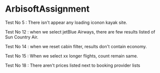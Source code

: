 # ArbisoftAssignment

Test No 5  : There isn't appear any loading iconon kayak site.

Test No 12 : when we select jetBlue Airways, there are few results listed of Sun Country Air.

Test No 14 : when we reset cabin filter, results don't contain economy.

Test No 15 : When we select xx longer flights, count remain same.

Test No 18 : There aren't prices listed next to booking provider lists
